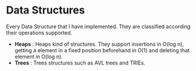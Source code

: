 # Data Structures

Every Data Structure that I have implemented. They are classified according their operations supported.

- **Heaps** : Heaps kind of structures. They support insertions in O(log n), getting a element in a fixed position beforehand in O(1) and deleting that element in O(log n).
- **Trees** : Trees structures such as AVL trees and TRIEs.